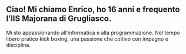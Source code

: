 ## Ciao! Mi chiamo Enrico, ho 16 anni e frequento l’IIS Majorana di Grugliasco.
Mi sto appassionando all’informatica e alla programmazione.
Nel tempo libero pratico kick boxing, una passione che coltivo con impegno e disciplina. 

<!--
**Enrico-Alessio-Cannella/Enrico-Alessio-Cannella** is a ✨ _special_ ✨ repository because its `README.md` (this file) appears on your GitHub profile.

Here are some ideas to get you started:

- 🔭 I’m currently working on ...
- 🌱 I’m currently learning ...
- 👯 I’m looking to collaborate on ...
- 🤔 I’m looking for help with ...
- 💬 Ask me about ...
- 📫 How to reach me: ...
- 😄 Pronouns: ...
- ⚡ Fun fact: ...
-->
